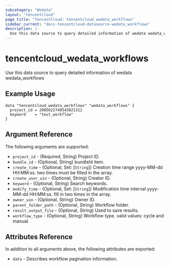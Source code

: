 ```yaml
---
subcategory: "Wedata"
layout: "tencentcloud"
page_title: "TencentCloud: tencentcloud_wedata_workflows"
sidebar_current: "docs-tencentcloud-datasource-wedata_workflows"
description: |-
  Use this data source to query detailed information of wedata wedata_workflows
---
```


# tencentcloud_wedata_workflows

Use this data source to query detailed information of wedata wedata_workflows

## Example Usage

```hcl
data "tencentcloud_wedata_workflows" "wedata_workflows" {
  project_id = 2905622749543821312
  keyword    = "test_workflow"
}
```

## Argument Reference

The following arguments are supported:

* `project_id` - (Required, String) Project ID.
* `bundle_id` - (Optional, String) bundleId item.
* `create_time` - (Optional, Set: [`String`]) Creation time range yyyy-MM-dd HH:MM:ss. two times must be filled in the array.
* `create_user_uin` - (Optional, String) Creator ID.
* `keyword` - (Optional, String) Search keywords.
* `modify_time` - (Optional, Set: [`String`]) Modification time interval yyyy-MM-dd HH:MM:ss. fill in two times in the array.
* `owner_uin` - (Optional, String) Owner ID.
* `parent_folder_path` - (Optional, String) Workflow folder.
* `result_output_file` - (Optional, String) Used to save results.
* `workflow_type` - (Optional, String) Workflow type. valid values: cycle and manual.

## Attributes Reference

In addition to all arguments above, the following attributes are exported:

* `data` - Describes workflow pagination information.


